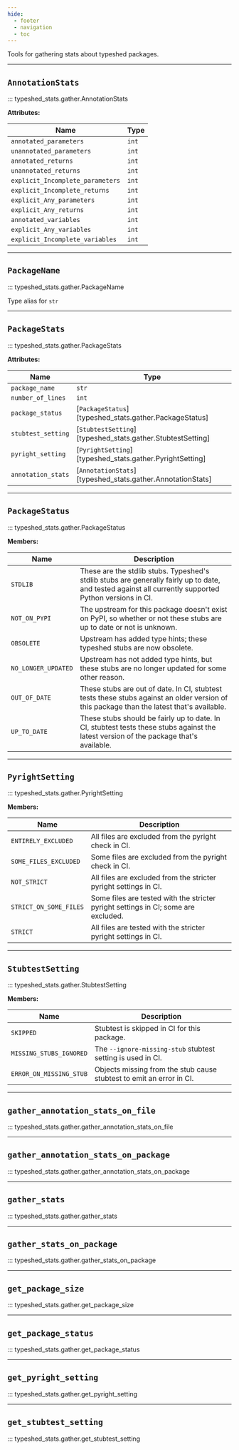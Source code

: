 ```yaml
---
hide:
  - footer
  - navigation
  - toc
---
```


Tools for gathering stats about typeshed packages.
<hr>

## **`AnnotationStats`**

::: typeshed_stats.gather.AnnotationStats

**Attributes:**

| Name                             | Type   |
|----------------------------------|--------|
| `annotated_parameters`           | `int`  |
| `unannotated_parameters`         | `int`  |
| `annotated_returns`              | `int`  |
| `unannotated_returns`            | `int`  |
| `explicit_Incomplete_parameters` | `int`  |
| `explicit_Incomplete_returns`    | `int`  |
| `explicit_Any_parameters`        | `int`  |
| `explicit_Any_returns`           | `int`  |
| `annotated_variables`            | `int`  |
| `explicit_Any_variables`         | `int`  |
| `explicit_Incomplete_variables`  | `int`  |
<hr>

## **`PackageName`**

::: typeshed_stats.gather.PackageName

Type alias for `str`

<hr>

## **`PackageStats`**

::: typeshed_stats.gather.PackageStats

**Attributes:**

| Name               | Type                                                       |
|--------------------|------------------------------------------------------------|
| `package_name`     | `str`                                                      |
| `number_of_lines`  | `int`                                                      |
| `package_status`   | [`PackageStatus`][typeshed_stats.gather.PackageStatus]     |
| `stubtest_setting` | [`StubtestSetting`][typeshed_stats.gather.StubtestSetting] |
| `pyright_setting`  | [`PyrightSetting`][typeshed_stats.gather.PyrightSetting]   |
| `annotation_stats` | [`AnnotationStats`][typeshed_stats.gather.AnnotationStats] |
<hr>

## **`PackageStatus`**

::: typeshed_stats.gather.PackageStatus

**Members:**

| Name                | Description                                                                                                                                            |
|---------------------|--------------------------------------------------------------------------------------------------------------------------------------------------------|
| `STDLIB`            | These are the stdlib stubs. Typeshed's stdlib stubs are generally fairly up to date, and tested against all currently supported Python versions in CI. |
| `NOT_ON_PYPI`       | The upstream for this package doesn't exist on PyPI, so whether or not these stubs are up to date or not is unknown.                                   |
| `OBSOLETE`          | Upstream has added type hints; these typeshed stubs are now obsolete.                                                                                  |
| `NO_LONGER_UPDATED` | Upstream has not added type hints, but these stubs are no longer updated for some other reason.                                                        |
| `OUT_OF_DATE`       | These stubs are out of date. In CI, stubtest tests these stubs against an older version of this package than the latest that's available.              |
| `UP_TO_DATE`        | These stubs should be fairly up to date. In CI, stubtest tests these stubs against the latest version of the package that's available.                 |
<hr>

## **`PyrightSetting`**

::: typeshed_stats.gather.PyrightSetting

**Members:**

| Name                   | Description                                                                        |
|------------------------|------------------------------------------------------------------------------------|
| `ENTIRELY_EXCLUDED`    | All files are excluded from the pyright check in CI.                               |
| `SOME_FILES_EXCLUDED`  | Some files are excluded from the pyright check in CI.                              |
| `NOT_STRICT`           | All files are excluded from the stricter pyright settings in CI.                   |
| `STRICT_ON_SOME_FILES` | Some files are tested with the stricter pyright settings in CI; some are excluded. |
| `STRICT`               | All files are tested with the stricter pyright settings in CI.                     |
<hr>

## **`StubtestSetting`**

::: typeshed_stats.gather.StubtestSetting

**Members:**

| Name                    | Description                                                          |
|-------------------------|----------------------------------------------------------------------|
| `SKIPPED`               | Stubtest is skipped in CI for this package.                          |
| `MISSING_STUBS_IGNORED` | The `--ignore-missing-stub` stubtest setting is used in CI.          |
| `ERROR_ON_MISSING_STUB` | Objects missing from the stub cause stubtest to emit an error in CI. |
<hr>

## **`gather_annotation_stats_on_file`**

::: typeshed_stats.gather.gather_annotation_stats_on_file

<hr>

## **`gather_annotation_stats_on_package`**

::: typeshed_stats.gather.gather_annotation_stats_on_package

<hr>

## **`gather_stats`**

::: typeshed_stats.gather.gather_stats

<hr>

## **`gather_stats_on_package`**

::: typeshed_stats.gather.gather_stats_on_package

<hr>

## **`get_package_size`**

::: typeshed_stats.gather.get_package_size

<hr>

## **`get_package_status`**

::: typeshed_stats.gather.get_package_status

<hr>

## **`get_pyright_setting`**

::: typeshed_stats.gather.get_pyright_setting

<hr>

## **`get_stubtest_setting`**

::: typeshed_stats.gather.get_stubtest_setting
